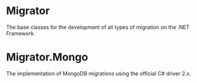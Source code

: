 # Migrator

The base classes for the development of all types of migration on the .NET Framework.

# Migrator.Mongo

The implementation of MongoDB migrations using the official C# driver 2.x.
